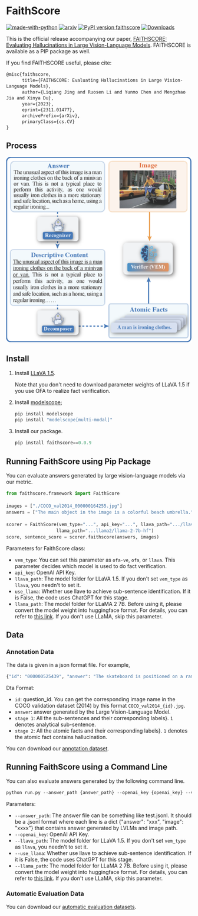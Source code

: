# FaithScore
[![made-with-python](https://img.shields.io/badge/Made%20with-Python-red.svg)](#python)
[![arxiv](https://img.shields.io/badge/arXiv-2311.01477-b31b1b.svg)](https://arxiv.org/abs/2311.01477)
[![PyPI version faithscore](https://badge.fury.io/py/faithscore.svg)](https://pypi.python.org/pypi/faithscore/)
[![Downloads](https://pepy.tech/badge/faithscore)](https://pepy.tech/project/faithscore)

This is the official release accompanying our paper, [FAITHSCORE: Evaluating Hallucinations in Large Vision-Language Models](https://arxiv.org/abs/2311.01477). FAITHSCORE is available as a PIP package as well.

If you find FAITHSCORE useful, please cite:
```
@misc{faithscore,
      title={FAITHSCORE: Evaluating Hallucinations in Large Vision-Language Models}, 
      author={Liqiang Jing and Ruosen Li and Yunmo Chen and Mengzhao Jia and Xinya Du},
      year={2023},
      eprint={2311.01477},
      archivePrefix={arXiv},
      primaryClass={cs.CV}
}
```

## Process
![FAITHSCORE process](faithscore.png)


## Install

1. Install [LLaVA 1.5](https://github.com/haotian-liu/LLaVA). 
   
   Note that you don't need to download parameter weights of LLaVA 1.5 if you use OFA to realize fact verification. 
2. Install [modelscope](https://modelscope.cn/home);
   ```python
   pip install modelscope
   pip install "modelscope[multi-modal]" 
   ```
3. Install our package.
    ```python
    pip install faithscore==0.0.9
    ```

## Running FaithScore using Pip Package
You can evaluate answers generated by large vision-language models via our metric. 

```python
from faithscore.framework import FaithScore

images = ["./COCO_val2014_000000164255.jpg"]
answers = ["The main object in the image is a colorful beach umbrella."]

scorer = FaithScore(vem_type="...", api_key="...", llava_path=".../llava/eval/checkpoints/llava-v1.5-13b", use_llama=False,
                   llama_path="...llama2/llama-2-7b-hf")
score, sentence_score = scorer.faithscore(answers, images)
```

Parameters for FaithScore class:
- `vem_type`: You can set this parameter as `ofa-ve`, `ofa`, or `llava`. This parameter decides which model is used to do fact verification. 
- `api_key`: OpenAI API Key.
- `llava_path`: The model folder for LLaVA 1.5. If you don't set `vem_type` as `llava`, you needn't to set it.
- `use_llama`: Whether use llave to achieve sub-sentence identification. If it is False, the code uses ChatGPT for this stage. 
- `llama_path`: The model folder for LLaMA 2 7B. Before using it, please convert the model weight into huggingface format. For details, you can refer to [this link](https://huggingface.co/docs/transformers/model_doc/llama2). If you don't use LLaMA, skip this parameter.

## Data
### Annotation Data
The data is given in a json format file. For example, 
```python
{"id": "000000525439", "answer": "The skateboard is positioned on a ramp, with the skateboarder standing on it.", "stage 1": {"The skateboard is positioned on a ramp": 1, " with the skateboarder standing on it": 1}, "stage 2": {"There is a skateboard.": 1, "There is a ramp.": 0, "There is a skateboarder.": 1, "The skateboarder is standing on a skateboard.": 0}}
```
Dta Format:
- `id`:  question_id. You can get the corresponding image name in the COCO validation dataset (2014) by this format `COCO_val2014_{id}.jpg`. 
- `answer`: answer generated by the Large Vision-Language Model.
- `stage 1`: All the sub-sentences and their corresponding labels}. `1` denotes analytical sub-sentence.
- `stage 2`: All the atomic facts and their corresponding labels}. `1` denotes the atomic fact contains hallucination.

You can download our [annotation dataset](https://github.com/bcdnlp/FAITHSCORE/blob/main/annotation.jsonl).

## Running FaithScore using a Command Line
You can also evaluate answers generated by the following command line.

```python
python run.py --answer_path {answer_path} --openai_key {openai_key} --vem_type {vem_type} --llava_path {llava_path} --llama_path {llama_path} --use_llama {use_llama}
```
Parameters:
- `--answer_path`:  The answer file can be something like test.jsonl. It should be a .jsonl format where each line is a dict {"answer": "xxx", "image": "xxxx"} that contains answer generated by LVLMs and image path.
- `--openai_key`: OpenAI API Key.
- `--llava_path`: The model folder for LLaVA 1.5. If you don't set `vem_type` as `llava`, you needn't to set it.
- `--use_llama`: Whether use llave to achieve sub-sentence identification. If it is False, the code uses ChatGPT for this stage. 
- `--llama_path`: The model folder for LLaMA 2 7B. Before using it, please convert the model weight into huggingface format. For details, you can refer to [this link](https://huggingface.co/docs/transformers/model_doc/llama2). If you don't use LLaMA, skip this parameter.

### Automatic Evaluation Data
You can download our [automatic evaluation datasets](https://drive.google.com/drive/folders/10RyGYrtEdxFC2u8wE_ojeSDslN7CQ4OM?usp=drive_link).

